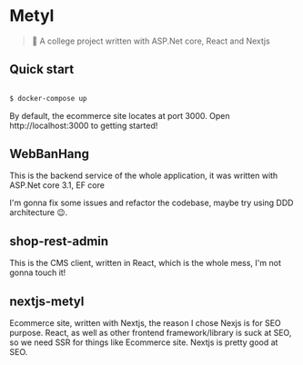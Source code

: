 # Metyl

> :rocket: A college project written with ASP.Net core, React and Nextjs

## Quick start

```bash

$ docker-compose up

```

By default, the ecommerce site locates at port 3000. Open http://localhost:3000 to getting started!

## WebBanHang

This is the backend service of the whole application, it was written with ASP.Net core 3.1, EF core

I'm gonna fix some issues and refactor the codebase, maybe try using DDD architecture :wink:.

## shop-rest-admin

This is the CMS client, written in React, which is the whole mess, I'm not gonna touch it!

## nextjs-metyl

Ecommerce site, written with Nextjs, the reason I chose Nexjs is for SEO purpose. React, as well as other frontend framework/library is suck at SEO, so we need SSR for things like Ecommerce site. Nextjs is pretty good at SEO.

